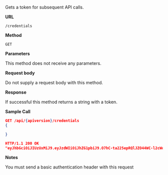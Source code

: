 Gets a token for subsequent API calls.

**URL**

  `/credentials`

**Method**

  `GET`

**Parameters**

  This method does not receive any parameters.

**Request body**

  Do not supply a request body with this method.

**Response**

  If successful this method returns a string with a token.

**Sample Call**

```json
GET /api/{apiversion}/credentials
{

}

HTTP/1.1 200 OK
"eyJhbGciOiJIUzUxMiJ9.eyJzdWIiOiJhZG1pbiJ9.O7hC-ta225epRQlJZO44WC-l2cWohKnJ8lkmlOQpw8Z_xYiwJ6-qDUhHeJEZH9DmwIwz_jD77sj1kQUkXHsbOg"
```

**Notes**

You must send a basic authentication header with this request
